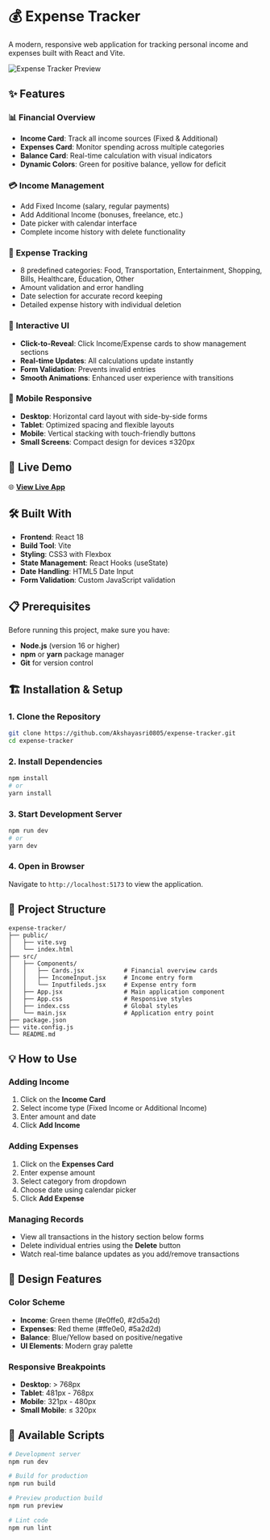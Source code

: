 # 💰 Expense Tracker

A modern, responsive web application for tracking personal income and expenses built with React and Vite.

![Expense Tracker Preview](https://via.placeholder.com/800x400/2c3e50/ecf0f1?text=Expense+Tracker+App)

## ✨ Features

### 📊 **Financial Overview**
- **Income Card**: Track all income sources (Fixed & Additional)
- **Expenses Card**: Monitor spending across multiple categories
- **Balance Card**: Real-time calculation with visual indicators
- **Dynamic Colors**: Green for positive balance, yellow for deficit

### 💳 **Income Management**
- Add Fixed Income (salary, regular payments)
- Add Additional Income (bonuses, freelance, etc.)
- Date picker with calendar interface
- Complete income history with delete functionality

### 💸 **Expense Tracking**
- 8 predefined categories: Food, Transportation, Entertainment, Shopping, Bills, Healthcare, Education, Other
- Amount validation and error handling
- Date selection for accurate record keeping
- Detailed expense history with individual deletion

### 🎯 **Interactive UI**
- **Click-to-Reveal**: Click Income/Expense cards to show management sections
- **Real-time Updates**: All calculations update instantly
- **Form Validation**: Prevents invalid entries
- **Smooth Animations**: Enhanced user experience with transitions

### 📱 **Mobile Responsive**
- **Desktop**: Horizontal card layout with side-by-side forms
- **Tablet**: Optimized spacing and flexible layouts
- **Mobile**: Vertical stacking with touch-friendly buttons
- **Small Screens**: Compact design for devices ≤320px

## 🚀 Live Demo

🌐 **[View Live App](https://expense-tracker-akshayasri0805.vercel.app)**

## 🛠️ Built With

- **Frontend**: React 18
- **Build Tool**: Vite
- **Styling**: CSS3 with Flexbox
- **State Management**: React Hooks (useState)
- **Date Handling**: HTML5 Date Input
- **Form Validation**: Custom JavaScript validation

## 📋 Prerequisites

Before running this project, make sure you have:

- **Node.js** (version 16 or higher)
- **npm** or **yarn** package manager
- **Git** for version control

## 🏗️ Installation & Setup

### 1. Clone the Repository
```bash
git clone https://github.com/Akshayasri0805/expense-tracker.git
cd expense-tracker
```

### 2. Install Dependencies
```bash
npm install
# or
yarn install
```

### 3. Start Development Server
```bash
npm run dev
# or
yarn dev
```

### 4. Open in Browser
Navigate to `http://localhost:5173` to view the application.

## 📁 Project Structure

```
expense-tracker/
├── public/
│   ├── vite.svg
│   └── index.html
├── src/
│   ├── Components/
│   │   ├── Cards.jsx           # Financial overview cards
│   │   ├── IncomeInput.jsx     # Income entry form
│   │   └── Inputfileds.jsx     # Expense entry form
│   ├── App.jsx                 # Main application component
│   ├── App.css                 # Responsive styles
│   ├── index.css               # Global styles
│   └── main.jsx                # Application entry point
├── package.json
├── vite.config.js
└── README.md
```

## 💡 How to Use

### Adding Income
1. Click on the **Income Card**
2. Select income type (Fixed Income or Additional Income)
3. Enter amount and date
4. Click **Add Income**

### Adding Expenses
1. Click on the **Expenses Card**
2. Enter expense amount
3. Select category from dropdown
4. Choose date using calendar picker
5. Click **Add Expense**

### Managing Records
- View all transactions in the history section below forms
- Delete individual entries using the **Delete** button
- Watch real-time balance updates as you add/remove transactions

## 🎨 Design Features

### Color Scheme
- **Income**: Green theme (#e0ffe0, #2d5a2d)
- **Expenses**: Red theme (#ffe0e0, #5a2d2d)
- **Balance**: Blue/Yellow based on positive/negative
- **UI Elements**: Modern gray palette

### Responsive Breakpoints
- **Desktop**: > 768px
- **Tablet**: 481px - 768px
- **Mobile**: 321px - 480px
- **Small Mobile**: ≤ 320px

## 🔧 Available Scripts

```bash
# Development server
npm run dev

# Build for production
npm run build

# Preview production build
npm run preview

# Lint code
npm run lint
```

